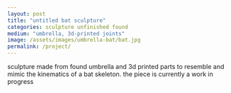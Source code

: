 ```yaml
---
layout: post
title: "untitled bat sculpture"
categories: sculpture unfinished found
medium: "umbrella, 3d-printed joints"
image: /assets/images/umbrella-bat/bat.jpg
permalink: /project/
---
```


sculpture made from found umbrella and 3d printed parts to resemble and mimic the kinematics of a bat skeleton. the piece is currently a work in progress
